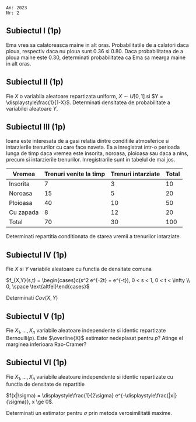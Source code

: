 ```
An: 2023
Nr: 2
```

## Subiectul I (1p)

Ema vrea sa calatoreasca maine in alt oras. Probabilitatile de a calatori daca ploua, respectiv daca nu ploua sunt 0.36 si 0.80. Daca probabilitatea de a ploua maine este 0.30, determinati probabilitatea ca Ema sa mearga maine in alt oras.

## Subiectul II (1p)

Fie $X$ o variabila aleatoare repartizata uniform, $X \sim U[0,1]$ si $Y = \displaystyle\frac{1}{1-X}$. Determinati densitatea de probabilitate a variabilei aleatoare $Y$.

## Subiectul III (1p)

Ioana este interesata de a gasi relatia dintre conditiile atmosferice si intarzierile trenurilor cu care face naveta. Ea a inregistrat intr-o perioada lunga de timp daca vremea este insorita, noroasa, ploioasa sau daca a nins, precum si intarzierile trenurilor. Inregistrarile sunt in tabelul de mai jos.

Vremea|Trenuri venite la timp|Trenuri intarziate|Total
---|---|---|---
Insorita|7|3|10
Noroasa|15|5|20
Ploioasa|40|10|50
Cu zapada|8|12|20
Total|70|30|100

Determinati repartitia conditionata de starea vremii a trenurilor intarziate.

## Subiectul IV (1p)

Fie $X$ si $Y$ variabile aleatoare cu functia de densitate comuna

$f_{X,Y}(s,t) = \begin{cases}c(s^2 e^{-2t} + e^{-t}), 0 < s < 1, 0 < t < \infty \\ 0, \space \text{altfel}\end{cases}$

Determinati $Cov(X,Y)$

## Subiectul V (1p)

Fie $X_1, \dots, X_n$ variabile aleatoare independente si identic repartizate $\text{Bernoulli}(p)$. Este $\overline{X}$ estimator nedeplasat pentru $p$? Atinge el marginea inferioara Rao-Cramer?

<pb/>

## Subiectul VI (1p)

Fie $X_1, \dots, X_n$ variabile aleatoare independente si identic repartizate cu functia de densitate de repartitie

$f(x|\sigma) = \displaystyle\frac{1}{2\sigma} e^{-\displaystyle\frac{|x|}{\sigma}}, x \ge 0$.

Determinati un estimator pentru $\sigma$ prin metoda verosimilitatii maxime.
